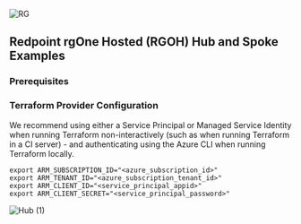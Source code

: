 ![RG](https://user-images.githubusercontent.com/42842390/158004336-60f07c05-7e5d-420e-87a6-22c5ac206fb6.jpg)
## Redpoint rgOne Hosted (RGOH) Hub and Spoke Examples

### Prerequisites

  ### Terraform Provider Configuration
We recommend using either a Service Principal or Managed Service Identity when running Terraform non-interactively (such as when running Terraform in a CI server) - and authenticating using the Azure CLI when running Terraform locally.
```
export ARM_SUBSCRIPTION_ID="<azure_subscription_id>"
export ARM_TENANT_ID="<azure_subscription_tenant_id>"
export ARM_CLIENT_ID="<service_principal_appid>"
export ARM_CLIENT_SECRET="<service_principal_password>"
```
![Hub (1)](https://user-images.githubusercontent.com/42842390/201029461-7359695b-b305-478c-8ef6-db67820d2dae.png)

